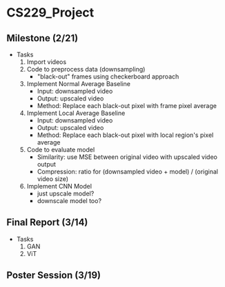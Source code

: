 # CS229_Project

## Milestone (2/21)

* Tasks
    1. Import videos
    2. Code to preprocess data (downsampling)
        * "black-out" frames using checkerboard approach
    3. Implement Normal Average Baseline
        * Input: downsampled video
        * Output: upscaled video
        * Method: Replace each black-out pixel with frame pixel average 
    4. Implement Local Average Baseline
        * Input: downsampled video
        * Output: upscaled video
        * Method: Replace each black-out pixel with local region's pixel average
    5. Code to evaluate model
        * Similarity: use MSE between original video with upscaled video output
        * Compression: ratio for (downsampled video + model) / (original video size)
    6. Implement CNN Model
        * just upscale model?
        * downscale model too?

## Final Report (3/14)

* Tasks
    1. GAN
    2. ViT

## Poster Session (3/19)